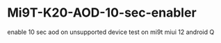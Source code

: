 # Mi9T-K20-AOD-10-sec-enabler
enable 10 sec aod on unsupported device test on mi9t miui 12 android Q
